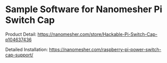 # Sample Software for Nanomesher Pi Switch Cap

Product Detail: https://nanomesher.com/store/Hackable-Pi-Switch-Cap-p104637436

Detailed Installation: https://nanomesher.com/raspberry-pi-power-switch-cap-support/
